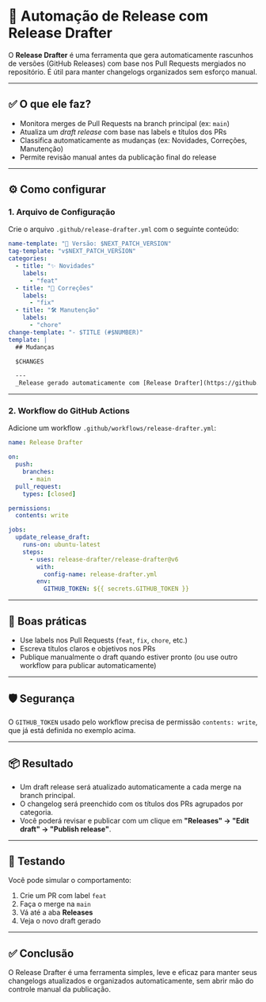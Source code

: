 # 🚀 Automação de Release com Release Drafter

O **Release Drafter** é uma ferramenta que gera automaticamente rascunhos de versões (GitHub Releases) com base nos Pull Requests mergiados no repositório. É útil para manter changelogs organizados sem esforço manual.

---

## ✅ O que ele faz?

- Monitora merges de Pull Requests na branch principal (ex: `main`)
- Atualiza um *draft release* com base nas labels e títulos dos PRs
- Classifica automaticamente as mudanças (ex: Novidades, Correções, Manutenção)
- Permite revisão manual antes da publicação final do release

---

## ⚙️ Como configurar

### 1. Arquivo de Configuração

Crie o arquivo `.github/release-drafter.yml` com o seguinte conteúdo:

```yaml
name-template: "🚀 Versão: $NEXT_PATCH_VERSION"
tag-template: "v$NEXT_PATCH_VERSION"
categories:
  - title: "✨ Novidades"
    labels:
      - "feat"
  - title: "🐞 Correções"
    labels:
      - "fix"
  - title: "🛠️ Manutenção"
    labels:
      - "chore"
change-template: "- $TITLE (#$NUMBER)"
template: |
  ## Mudanças

  $CHANGES

  ---
  _Release gerado automaticamente com [Release Drafter](https://github.com/release-drafter/release-drafter)_
```

---

### 2. Workflow do GitHub Actions

Adicione um workflow `.github/workflows/release-drafter.yml`:

```yaml
name: Release Drafter

on:
  push:
    branches:
      - main
  pull_request:
    types: [closed]

permissions:
  contents: write

jobs:
  update_release_draft:
    runs-on: ubuntu-latest
    steps:
      - uses: release-drafter/release-drafter@v6
        with:
          config-name: release-drafter.yml
        env:
          GITHUB_TOKEN: ${{ secrets.GITHUB_TOKEN }}
```

---

## 🧠 Boas práticas

- Use labels nos Pull Requests (`feat`, `fix`, `chore`, etc.)
- Escreva títulos claros e objetivos nos PRs
- Publique manualmente o draft quando estiver pronto (ou use outro workflow para publicar automaticamente)

---

## 🛡️ Segurança

O `GITHUB_TOKEN` usado pelo workflow precisa de permissão `contents: write`, que já está definida no exemplo acima.

---

## 📦 Resultado

- Um draft release será atualizado automaticamente a cada merge na branch principal.
- O changelog será preenchido com os títulos dos PRs agrupados por categoria.
- Você poderá revisar e publicar com um clique em **"Releases" → "Edit draft" → "Publish release"**.

---

## 🧪 Testando

Você pode simular o comportamento:

1. Crie um PR com label `feat`
2. Faça o merge na `main`
3. Vá até a aba **Releases**
4. Veja o novo draft gerado

---

## ✅ Conclusão

O Release Drafter é uma ferramenta simples, leve e eficaz para manter seus changelogs atualizados e organizados automaticamente, sem abrir mão do controle manual da publicação.

